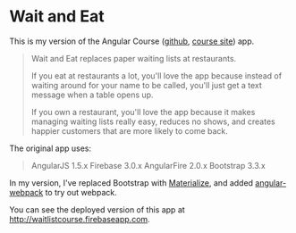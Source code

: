 # Wait and Eat

This is my version of the Angular Course ([github](https://github.com/gordonmzhu/angular-course-demo-app-v2), [course site](http://watchandcode.com/courses/angular-course)) app.

> Wait and Eat replaces paper waiting lists at restaurants.
>
> If you eat at restaurants a lot, you'll love the app because instead of waiting around for your name to be called, you'll just get a text message when a table opens up.
>
> If you own a restaurant, you'll love the app because it makes managing waiting lists really easy, reduces no shows, and creates happier customers that are more likely to come back.



The original app uses:
> AngularJS 1.5.x
> Firebase 3.0.x
> AngularFire 2.0.x
> Bootstrap 3.3.x

In my version, I've replaced Bootstrap with [Materialize](http://materializecss.com/), and added [angular-webpack](https://github.com/preboot/angular-webpack) to try out webpack.

You can see the deployed version of this app at http://waitlistcourse.firebaseapp.com.
